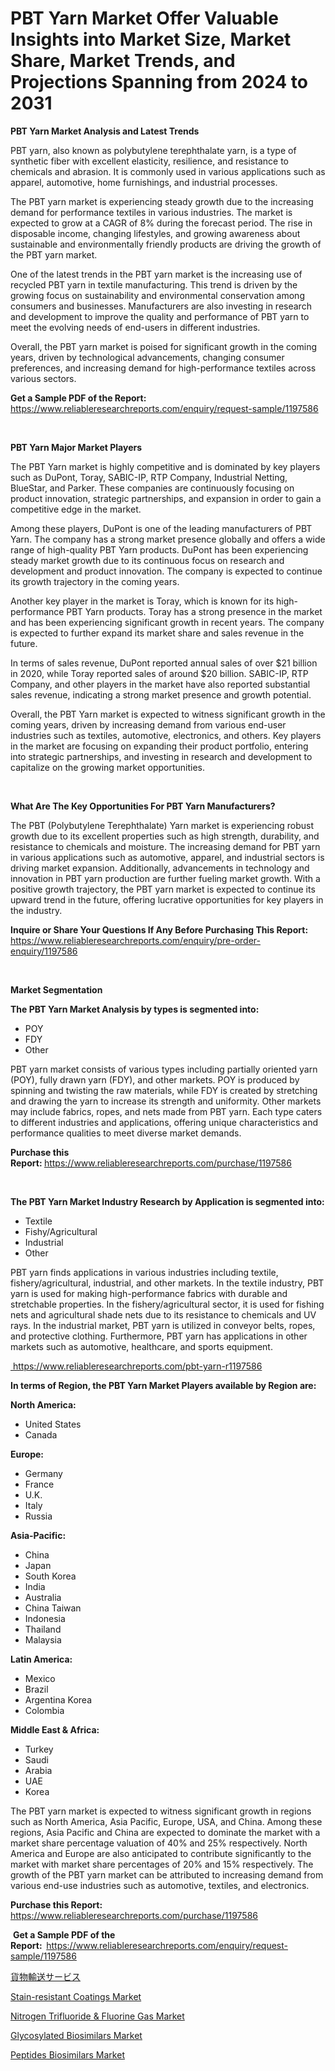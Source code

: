 <p><h1>PBT Yarn Market Offer Valuable Insights into Market Size, Market Share, Market Trends, and Projections Spanning from 2024 to 2031</h1></p><p><strong>PBT Yarn Market Analysis and Latest Trends</strong></p>
<p><p>PBT yarn, also known as polybutylene terephthalate yarn, is a type of synthetic fiber with excellent elasticity, resilience, and resistance to chemicals and abrasion. It is commonly used in various applications such as apparel, automotive, home furnishings, and industrial processes.</p><p>The PBT yarn market is experiencing steady growth due to the increasing demand for performance textiles in various industries. The market is expected to grow at a CAGR of 8% during the forecast period. The rise in disposable income, changing lifestyles, and growing awareness about sustainable and environmentally friendly products are driving the growth of the PBT yarn market.</p><p>One of the latest trends in the PBT yarn market is the increasing use of recycled PBT yarn in textile manufacturing. This trend is driven by the growing focus on sustainability and environmental conservation among consumers and businesses. Manufacturers are also investing in research and development to improve the quality and performance of PBT yarn to meet the evolving needs of end-users in different industries.</p><p>Overall, the PBT yarn market is poised for significant growth in the coming years, driven by technological advancements, changing consumer preferences, and increasing demand for high-performance textiles across various sectors.</p></p>
<p><strong>Get a Sample PDF of the Report:&nbsp;</strong> <a href="https://www.reliableresearchreports.com/enquiry/request-sample/1197586">https://www.reliableresearchreports.com/enquiry/request-sample/1197586</a></p>
<p>&nbsp;</p>
<p><strong>PBT Yarn Major Market Players</strong></p>
<p><p>The PBT Yarn market is highly competitive and is dominated by key players such as DuPont, Toray, SABIC-IP, RTP Company, Industrial Netting, BlueStar, and Parker. These companies are continuously focusing on product innovation, strategic partnerships, and expansion in order to gain a competitive edge in the market.</p><p>Among these players, DuPont is one of the leading manufacturers of PBT Yarn. The company has a strong market presence globally and offers a wide range of high-quality PBT Yarn products. DuPont has been experiencing steady market growth due to its continuous focus on research and development and product innovation. The company is expected to continue its growth trajectory in the coming years.</p><p>Another key player in the market is Toray, which is known for its high-performance PBT Yarn products. Toray has a strong presence in the market and has been experiencing significant growth in recent years. The company is expected to further expand its market share and sales revenue in the future.</p><p>In terms of sales revenue, DuPont reported annual sales of over $21 billion in 2020, while Toray reported sales of around $20 billion. SABIC-IP, RTP Company, and other players in the market have also reported substantial sales revenue, indicating a strong market presence and growth potential.</p><p>Overall, the PBT Yarn market is expected to witness significant growth in the coming years, driven by increasing demand from various end-user industries such as textiles, automotive, electronics, and others. Key players in the market are focusing on expanding their product portfolio, entering into strategic partnerships, and investing in research and development to capitalize on the growing market opportunities.</p></p>
<p>&nbsp;</p>
<p><strong>What Are The Key Opportunities For PBT Yarn Manufacturers?</strong></p>
<p><p>The PBT (Polybutylene Terephthalate) Yarn market is experiencing robust growth due to its excellent properties such as high strength, durability, and resistance to chemicals and moisture. The increasing demand for PBT yarn in various applications such as automotive, apparel, and industrial sectors is driving market expansion. Additionally, advancements in technology and innovation in PBT yarn production are further fueling market growth. With a positive growth trajectory, the PBT yarn market is expected to continue its upward trend in the future, offering lucrative opportunities for key players in the industry.</p></p>
<p><strong>Inquire or Share Your Questions If Any Before Purchasing This Report:</strong> <a href="https://www.reliableresearchreports.com/enquiry/pre-order-enquiry/1197586">https://www.reliableresearchreports.com/enquiry/pre-order-enquiry/1197586</a></p>
<p>&nbsp;</p>
<p><strong>Market Segmentation</strong></p>
<p><strong>The PBT Yarn Market Analysis by types is segmented into:</strong></p>
<p><ul><li>POY</li><li>FDY</li><li>Other</li></ul></p>
<p><p>PBT yarn market consists of various types including partially oriented yarn (POY), fully drawn yarn (FDY), and other markets. POY is produced by spinning and twisting the raw materials, while FDY is created by stretching and drawing the yarn to increase its strength and uniformity. Other markets may include fabrics, ropes, and nets made from PBT yarn. Each type caters to different industries and applications, offering unique characteristics and performance qualities to meet diverse market demands.</p></p>
<p><strong>Purchase this Report:&nbsp;</strong><a href="https://www.reliableresearchreports.com/purchase/1197586">https://www.reliableresearchreports.com/purchase/1197586</a></p>
<p>&nbsp;</p>
<p><strong>The PBT Yarn Market Industry Research by Application is segmented into:</strong></p>
<p><ul><li>Textile</li><li>Fishy/Agricultural</li><li>Industrial</li><li>Other</li></ul></p>
<p><p>PBT yarn finds applications in various industries including textile, fishery/agricultural, industrial, and other markets. In the textile industry, PBT yarn is used for making high-performance fabrics with durable and stretchable properties. In the fishery/agricultural sector, it is used for fishing nets and agricultural shade nets due to its resistance to chemicals and UV rays. In the industrial market, PBT yarn is utilized in conveyor belts, ropes, and protective clothing. Furthermore, PBT yarn has applications in other markets such as automotive, healthcare, and sports equipment.</p></p>
<p><a href="https://www.reliableresearchreports.com/pbt-yarn-r1197586">&nbsp;https://www.reliableresearchreports.com/pbt-yarn-r1197586</a></p>
<p><strong>In terms of Region, the PBT Yarn Market Players available by Region are:</strong></p>
<p>
    <p> <strong> North America: </strong>
        <ul>
            <li>United States</li>
            <li>Canada</li>
        </ul>
        </p> 
    <p> <strong> Europe: </strong>
        <ul>
            <li>Germany</li>
            <li>France</li>
            <li>U.K.</li>
            <li>Italy</li>
            <li>Russia</li>
        </ul>
        </p> 
    <p> <strong> Asia-Pacific: </strong>
        <ul>
            <li>China</li>
            <li>Japan</li>
            <li>South Korea</li>
            <li>India</li>
            <li>Australia</li>
            <li>China Taiwan</li>
            <li>Indonesia</li>
            <li>Thailand</li>
            <li>Malaysia</li>
        </ul>
        </p> 
    <p> <strong> Latin America: </strong>
        <ul>
            <li>Mexico</li>
            <li>Brazil</li>
            <li>Argentina Korea</li>
            <li>Colombia</li>
        </ul>
        </p> 
    <p> <strong> Middle East & Africa: </strong>
        <ul>
            <li>Turkey</li>
            <li>Saudi</li>
            <li>Arabia</li>
            <li>UAE</li>
            <li>Korea</li>
        </ul>
    </p>
    </p>
<p><p>The PBT yarn market is expected to witness significant growth in regions such as North America, Asia Pacific, Europe, USA, and China. Among these regions, Asia Pacific and China are expected to dominate the market with a market share percentage valuation of 40% and 25% respectively. North America and Europe are also anticipated to contribute significantly to the market with market share percentages of 20% and 15% respectively. The growth of the PBT yarn market can be attributed to increasing demand from various end-use industries such as automotive, textiles, and electronics.</p></p>
<p><strong>Purchase this Report: </strong><a href="https://www.reliableresearchreports.com/purchase/1197586">https://www.reliableresearchreports.com/purchase/1197586</a></p>
<p>&nbsp;<strong>Get a Sample PDF of the Report:&nbsp;&nbsp;</strong><a href="https://www.reliableresearchreports.com/enquiry/request-sample/1197586">https://www.reliableresearchreports.com/enquiry/request-sample/1197586</a></p>
<p><strong></strong></p>
<p><p><a href="https://medium.com/@susanjprice2023/%E3%82%B0%E3%83%AD%E3%83%BC%E3%83%90%E3%83%AB%E8%B2%A8%E7%89%A9%E8%BC%B8%E9%80%81%E3%82%B5%E3%83%BC%E3%83%93%E3%82%B9%E5%B8%82%E5%A0%B4%E3%81%AE%E5%B0%86%E6%9D%A5%E3%81%AE%E3%83%88%E3%83%AC%E3%83%B3%E3%83%89-2024%E5%B9%B4%E3%81%8B%E3%82%892031%E5%B9%B4%E3%81%BE%E3%81%A7%E3%81%AE%E5%B8%82%E5%A0%B4%E6%B4%9E%E5%AF%9F%E3%81%A8%E5%88%86%E6%9E%90-155%E3%83%9A%E3%83%BC%E3%82%B8%E3%81%AB%E3%82%8F%E3%81%9F%E3%82%8B-632f63a5c3f2">貨物輸送サービス</a></p><p><a href="https://github.com/twilaDurgan2023/Market-Research-Report-List-1/blob/main/stain-resistant-coatings-market.md">Stain-resistant Coatings Market</a></p><p><a href="https://github.com/philipWolf32/Market-Research-Report-List-1/blob/main/nitrogen-trifluoride-fluorine-gas-market.md">Nitrogen Trifluoride & Fluorine Gas Market</a></p><p><a href="https://issuu.com/reportprime-2/docs/glycosylated-biosimilars-market-size-2030.pptx">Glycosylated Biosimilars Market</a></p><p><a href="https://issuu.com/reportprime-2/docs/peptides-biosimilars-market-size-2030.pptx">Peptides Biosimilars Market</a></p></p>